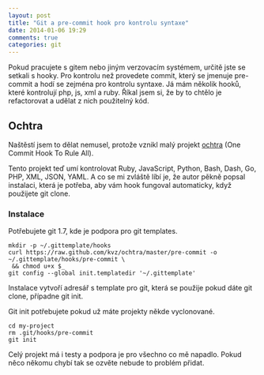 ```yaml
---
layout: post
title: "Git a pre-commit hook pro kontrolu syntaxe"
date: 2014-01-06 19:29
comments: true
categories: git
---
```


Pokud pracujete s gitem nebo jiným verzovacím systémem, určitě jste se setkali s hooky. Pro kontrolu než provedete commit, který se jmenuje pre-commit a hodí se zejména pro kontrolu syntaxe. Já mám několik hooků, které kontrolují php, js, xml a ruby. Říkal jsem si, že by to chtělo je refactorovat a udělat z nich použitelný kód. 

## Ochtra

Naštěstí jsem to dělat nemusel, protože vznikl malý projekt [ochtra](https://github.com/kvz/ochtra)  (One Commit Hook To Rule All).

Tento projekt teď umí kontrolovat Ruby, JavaScript, Python, Bash, Dash, Go, PHP, XML, JSON, YAML. A co se mi zvláště líbí je, že autor pěkně popsal instalaci, která je potřeba, aby vám hook fungoval automaticky, když použijete git clone.

### Instalace

Potřebujete git 1.7, kde je podpora pro git templates.

    mkdir -p ~/.gittemplate/hooks
    curl https://raw.github.com/kvz/ochtra/master/pre-commit -o ~/.gittemplate/hooks/pre-commit \
     && chmod u+x $_
    git config --global init.templatedir '~/.gittemplate'

Instalace vytvoří adresář s template pro git, která se použije pokud dáte git clone, případne git init.

Git init potřebujete pokud už máte projekty někde vyclonované.

    cd my-project
    rm .git/hooks/pre-commit
    git init

Celý projekt má i testy a podpora je pro všechno co mě napadlo. Pokud něco někomu chybí tak se ozvěte nebude to problém přidat.

